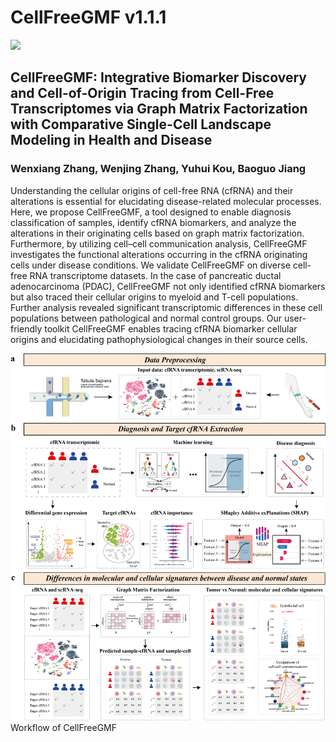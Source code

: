 # CellFreeGMF v1.1.1
![](https://github.com/zwx94/CellFreeGMF/image/flowchart.png)

##  CellFreeGMF: Integrative Biomarker Discovery and Cell-of-Origin Tracing from Cell-Free Transcriptomes via Graph Matrix Factorization with Comparative Single-Cell Landscape Modeling in Health and Disease

### Wenxiang Zhang, Wenjing Zhang, Yuhui Kou, Baoguo Jiang

Understanding the cellular origins of cell-free RNA (cfRNA) and their alterations is essential for elucidating disease-related molecular processes. Here, we propose CellFreeGMF, a tool designed to enable diagnosis classification of samples, identify cfRNA biomarkers, and analyze the alterations in their originating cells based on graph matrix factorization. Furthermore, by utilizing cell–cell communication analysis, CellFreeGMF investigates the functional alterations occurring in the cfRNA originating cells under disease conditions. We validate CellFreeGMF on diverse cell-free RNA transcriptome datasets. In the case of pancreatic ductal adenocarcinoma (PDAC), CellFreeGMF not only identified cfRNA biomarkers but also traced their cellular origins to myeloid and T-cell populations. Further analysis revealed significant transcriptomic differences in these cell populations between pathological and normal control groups. Our user-friendly toolkit CellFreeGMF enables tracing cfRNA biomarker cellular origins and elucidating pathophysiological changes in their source cells.

![SpaGCN workflow](image/flowchart.png)
<br>
Workflow of CellFreeGMF
<br>


